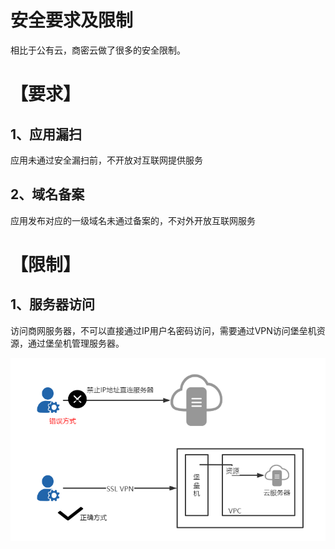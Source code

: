 # 安全要求及限制

相比于公有云，商密云做了很多的安全限制。

# 【要求】

## 1、应用漏扫

应用未通过安全漏扫前，不开放对互联网提供服务

## 2、域名备案

应用发布对应的一级域名未通过备案的，不对外开放互联网服务

# 【限制】

## 1、服务器访问

访问商网服务器，不可以直接通过IP用户名密码访问，需要通过VPN访问堡垒机资源，通过堡垒机管理服务器。

![](/assets/服务器访问方式)

